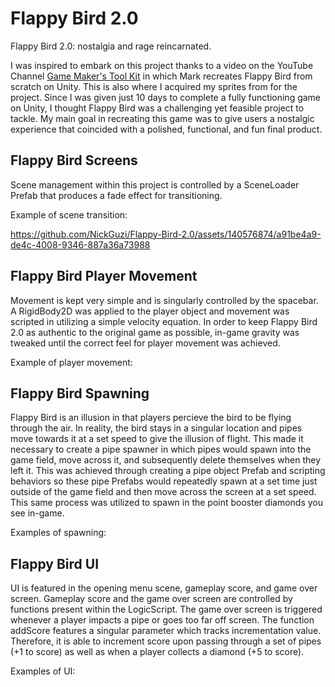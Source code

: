 # Flappy Bird 2.0
Flappy Bird 2.0: nostalgia and rage reincarnated. 

I was inspired to embark on this project thanks to a video on the YouTube Channel [Game Maker's Tool Kit](https://www.youtube.com/@GMTK) in which Mark recreates Flappy Bird from scratch on Unity. This is also where I acquired my sprites from for the project. Since I was given just 10 days to complete a fully functioning game on Unity, I thought Flappy Bird was a challenging yet feasible project to tackle. My main goal in recreating this game was to give users a nostalgic experience that coincided with a polished, functional, and fun final product. 

## Flappy Bird Screens 
Scene management within this project is controlled by a SceneLoader Prefab that produces a fade effect for transitioning.  

Example of scene transition: 


https://github.com/NickGuzi/Flappy-Bird-2.0/assets/140576874/a91be4a9-de4c-4008-9346-887a36a73988


## Flappy Bird Player Movement 
Movement is kept very simple and is singularly controlled by the spacebar. A RigidBody2D was applied to the player object and movement was scripted in utilizing a simple velocity equation. In order to keep Flappy Bird 2.0 as authentic to the original game as possible, in-game gravity was tweaked until the correct feel for player movement was achieved. 

Example of player movement:

## Flappy Bird Spawning
Flappy Bird is an illusion in that players percieve the bird to be flying through the air. In reality, the bird stays in a singular location and pipes move towards it at a set speed to give the illusion of flight. This made it necessary to create a pipe spawner in which pipes would spawn into the game field, move across it, and subsequently delete themselves when they left it. This was achieved through creating a pipe object Prefab and scripting behaviors so these pipe Prefabs would repeatedly spawn at a set time just outside of the game field and then move across the screen at a set speed. This same process was utilized to spawn in the point booster diamonds you see in-game.  

Examples of spawning:

## Flappy Bird UI
UI is featured in the opening menu scene, gameplay score, and game over screen. Gameplay score and the game over screen are controlled by functions present within the LogicScript. The game over screen is triggered whenever a player impacts a pipe or goes too far off screen. The function addScore features a singular parameter which tracks incrementation value. Therefore, it is able to increment score upon passing through a set of pipes (+1 to score) as well as when a player collects a diamond (+5 to score). 

Examples of UI:

